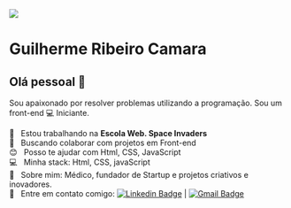 <img width="auto" src="https://github.com/tgmarinho/tgmarinho/blob/master/banner.png">

# Guilherme Ribeiro Camara

## Olá pessoal 👋

Sou apaixonado por resolver problemas utilizando a programação.
Sou um front-end :computer: Iniciante.

 :rocket:  &nbsp; Estou trabalhando na **Escola Web. Space Invaders**
 <br/> :purple_heart: &nbsp; Buscando colaborar com projetos em Front-end
 <br/> :blush: &nbsp; Posso te ajudar com Html, CSS, JavaScript
 <br/> :computer: &nbsp; Minha stack: Html, CSS, javaScript
 <br/> 💬  &nbsp; Sobre mim: Médico, fundador de Startup e projetos criativos e inovadores. 
 <br/> :email: &nbsp; Entre em contato comigo: [![Linkedin Badge](https://img.shields.io/badge/-GuilhermeCamara-blue?style=flat-square&logo=Linkedin&logoColor=white&link=https://www.linkedin.com/in/gcamara/)](https://www.linkedin.com/in/gcamara/) 
| 
[![Gmail Badge](https://img.shields.io/badge/-contato@escolaweb.net.br-c14438?style=flat-square&logo=Gmail&logoColor=white&link=mailto:contato@escolaweb.net.br)](mailto:contato@escolaweb.net.br)
